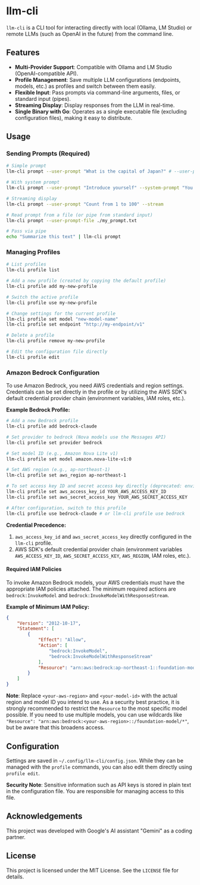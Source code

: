 # llm-cli

`llm-cli` is a CLI tool for interacting directly with local (Ollama, LM Studio) or remote LLMs (such as OpenAI in the future) from the command line.

## Features

*   **Multi-Provider Support**: Compatible with Ollama and LM Studio (OpenAI-compatible API).
*   **Profile Management**: Save multiple LLM configurations (endpoints, models, etc.) as profiles and switch between them easily.
*   **Flexible Input**: Pass prompts via command-line arguments, files, or standard input (pipes).
*   **Streaming Display**: Display responses from the LLM in real-time.
*   **Single Binary with Go**: Operates as a single executable file (excluding configuration files), making it easy to distribute.

## Usage

### Sending Prompts (Required)

```bash
# Simple prompt
llm-cli prompt --user-prompt "What is the capital of Japan?" # --user-prompt or --user-prompt-file is required

# With system prompt
llm-cli prompt --user-prompt "Introduce yourself" --system-prompt "You are a cat. Speak with 'nyan' at the end of your sentences."

# Streaming display
llm-cli prompt --user-prompt "Count from 1 to 100" --stream

# Read prompt from a file (or pipe from standard input)
llm-cli prompt --user-prompt-file ./my_prompt.txt

# Pass via pipe
echo "Summarize this text" | llm-cli prompt
```

### Managing Profiles

```bash
# List profiles
llm-cli profile list

# Add a new profile (created by copying the default profile)
llm-cli profile add my-new-profile

# Switch the active profile
llm-cli profile use my-new-profile

# Change settings for the current profile
llm-cli profile set model "new-model-name"
llm-cli profile set endpoint "http://my-endpoint/v1"

# Delete a profile
llm-cli profile remove my-new-profile

# Edit the configuration file directly
llm-cli profile edit
```

### Amazon Bedrock Configuration

To use Amazon Bedrock, you need AWS credentials and region settings.
Credentials can be set directly in the profile or by utilizing the AWS SDK's default credential provider chain (environment variables, IAM roles, etc.).

**Example Bedrock Profile:**

```bash
# Add a new Bedrock profile
llm-cli profile add bedrock-claude

# Set provider to bedrock (Nova models use the Messages API)
llm-cli profile set provider bedrock

# Set model ID (e.g., Amazon Nova Lite v1)
llm-cli profile set model amazon.nova-lite-v1:0

# Set AWS region (e.g., ap-northeast-1)
llm-cli profile set aws_region ap-northeast-1

# To set access key ID and secret access key directly (deprecated: environment variables or IAM roles are recommended)
llm-cli profile set aws_access_key_id YOUR_AWS_ACCESS_KEY_ID
llm-cli profile set aws_secret_access_key YOUR_AWS_SECRET_ACCESS_KEY

# After configuration, switch to this profile
llm-cli profile use bedrock-claude # or llm-cli profile use bedrock
```

**Credential Precedence:**

1.  `aws_access_key_id` and `aws_secret_access_key` directly configured in the `llm-cli` profile.
2.  AWS SDK's default credential provider chain (environment variables `AWS_ACCESS_KEY_ID`, `AWS_SECRET_ACCESS_KEY`, `AWS_REGION`, IAM roles, etc.).

#### Required IAM Policies

To invoke Amazon Bedrock models, your AWS credentials must have the appropriate IAM policies attached. The minimum required actions are `bedrock:InvokeModel` and `bedrock:InvokeModelWithResponseStream`.

**Example of Minimum IAM Policy:**

```json
{
    "Version": "2012-10-17",
    "Statement": [
        {
            "Effect": "Allow",
            "Action": [
                "bedrock:InvokeModel",
                "bedrock:InvokeModelWithResponseStream"
            ],
            "Resource": "arn:aws:bedrock:ap-northeast-1::foundation-model/amazon.nova*"
        }
    ]
}
```

**Note**: Replace `<your-aws-region>` and `<your-model-id>` with the actual region and model ID you intend to use. As a security best practice, it is strongly recommended to restrict the `Resource` to the most specific model possible. If you need to use multiple models, you can use wildcards like `"Resource": "arn:aws:bedrock:<your-aws-region>::/foundation-model/*"`, but be aware that this broadens access.

## Configuration

Settings are saved in `~/.config/llm-cli/config.json`. While they can be managed with the `profile` commands, you can also edit them directly using `profile edit`.

**Security Note**: Sensitive information such as API keys is stored in plain text in the configuration file. You are responsible for managing access to this file.

## Acknowledgements

This project was developed with Google's AI assistant "Gemini" as a coding partner.

## License

This project is licensed under the MIT License. See the `LICENSE` file for details.